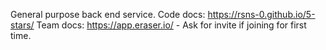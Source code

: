 General purpose back end service.
Code docs: https://rsns-0.github.io/5-stars/
Team docs: https://app.eraser.io/ - Ask for invite if joining for first time.
